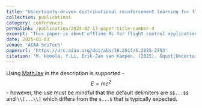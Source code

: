 ```yaml
---
title: "Uncertainty-driven distributional reinforcement learning for flight control"
collection: publications
category: conferences
permalink: /publication/2024-02-17-paper-title-number-4
excerpt: 'This paper is about offline RL for flight control application'
date: 2025-01-03
venue: 'AIAA SciTech'
paperurl: 'https://arc.aiaa.org/doi/abs/10.2514/6.2025-2793'
citation: 'M. Homola, Y.Li, Erik-Jan van Kampen. (2025). &quot;Uncertainty-driven distributional reinforcement learning for flight control, Orlando, USA.&quot; <i>AIAA SciTech</i>.'
---
```


Using [MathJax](https://www.mathjax.org/) in the description is supported - $$E=mc^2$$ - however, the use must be mindful that the default delimiters are `$$...$$` and `\\[...\\]` which differs from the `$...$` that is typically expected.
